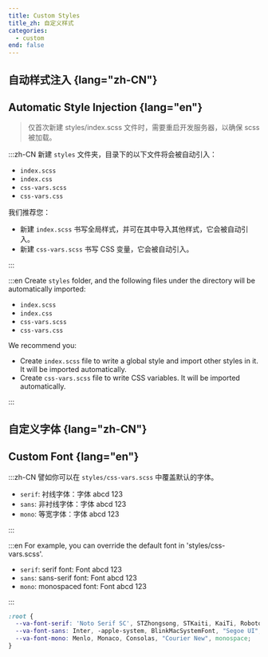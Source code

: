 ```yaml
---
title: Custom Styles
title_zh: 自定义样式
categories:
  - custom
end: false
---
```


## 自动样式注入 {lang="zh-CN"}

## Automatic Style Injection {lang="en"}

> 仅首次新建 styles/index.scss 文件时，需要重启开发服务器，以确保 scss 被加载。

:::zh-CN
新建 `styles` 文件夹，目录下的以下文件将会被自动引入：

- `index.scss`
- `index.css`
- `css-vars.scss`
- `css-vars.css`

我们推荐您：

- 新建 `index.scss` 书写全局样式，并可在其中导入其他样式，它会被自动引入。
- 新建 `css-vars.scss` 书写 CSS 变量，它会被自动引入。

:::

:::en
Create `styles` folder, and the following files under the directory will be automatically imported:

- `index.scss`
- `index.css`
- `css-vars.scss`
- `css-vars.css`

We recommend you:

- Create `index.scss` file to write a global style and import other styles in it. It will be imported automatically.
- Create `css-vars.scss` file to write CSS variables. It will be imported automatically.

:::

## 自定义字体 {lang="zh-CN"}

## Custom Font {lang="en"}

:::zh-CN
譬如你可以在 `styles/css-vars.scss` 中覆盖默认的字体。

- `serif`: 衬线字体：<span font="serif">字体 abcd 123</span>
- `sans`: 非衬线字体：<span font="sans">字体 abcd 123</span>
- `mono`: 等宽字体：<span font="mono">字体 abcd 123</span>

:::

:::en
For example, you can override the default font in 'styles/css-vars.scss'.

- `serif`: serif font: <span font="serif">Font abcd 123</span>
- `sans`: sans-serif font: <span font="sans">Font abcd 123</span>
- `mono`: monospaced font: <span font="mono">Font abcd 123</span>

:::

```scss
:root {
  --va-font-serif: 'Noto Serif SC', STZhongsong, STKaiti, KaiTi, Roboto,  serif;
  --va-font-sans: Inter, -apple-system, BlinkMacSystemFont, "Segoe UI", Roboto, Oxygen, Ubuntu, Cantarell, "Fira Sans", "Droid Sans", "Helvetica Neue", sans-serif;
  --va-font-mono: Menlo, Monaco, Consolas, "Courier New", monospace;
}
```
